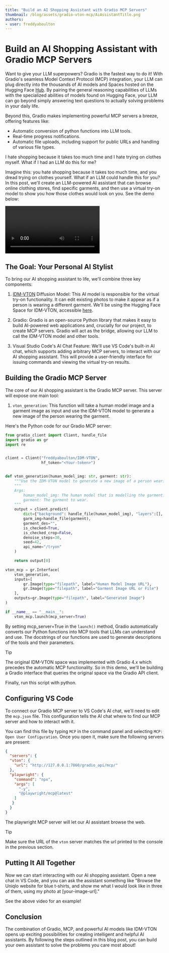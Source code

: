 ```yaml
---
title: "Build an AI Shopping Assistant with Gradio MCP Servers" 
thumbnail: /blog/assets/gradio-vton-mcp/AiAssistantTitle.png
authors:
- user: freddyaboulton
---
```


# Build an AI Shopping Assistant with Gradio MCP Servers

Want to give your LLM superpowers? Gradio is the fastest way to do it! With Gradio's seamless Model Context Protocol (MCP) integration, your LLM can plug directly into the thousands of AI models and Spaces hosted on the Hugging Face [Hub](https://hf.co). By pairing the general reasoning capabilities of LLMs with the specialized abilities of models found on Hugging Face, your LLM can go beyond simply answering text questions to actually solving problems in your daily life.

Beyond this, Gradio makes implementing powerful MCP servers a breeze, offering features like:
* Automatic conversion of python functions into LLM tools.
* Real-time progress notifications.
* Automatic file uploads, including support for public URLs and handling of various file types.

I hate shopping because it takes too much time and I hate trying on clothes myself. What if I had an LLM do this for me? 

Imagine this: you hate shopping because it takes too much time, and you dread trying on clothes yourself. What if an LLM could handle this for you? In this post, we'll create an LLM-powered AI assistant that can browse online clothing stores, find specific garments, and then use a virtual try-on model to show you how those clothes would look on you. See the demo below:

<video src="https://github.com/user-attachments/assets/e5bc58b9-ca97-418f-b78b-ce38d4bb527e" controls></video>

## The Goal: Your Personal AI Stylist

To bring our AI shopping assistant to life, we'll combine three key components:

1. [IDM-VTON](https://huggingface.co/yisol/IDM-VTON) Diffusion Model: This AI model is responsible for the virtual try-on functionality. It can edit existing photos to make it appear as if a person is wearing a different garment. We'll be using the Hugging Face Space for IDM-VTON, accessible [here](https://huggingface.co/spaces/yisol/IDM-VTON).

2. Gradio: Gradio is an open-source Python library that makes it easy to build AI-powered web applications and, crucially for our project, to create MCP servers. Gradio will act as the bridge, allowing our LLM to call the IDM-VTON model and other tools.

3. Visual Studio Code's AI Chat Feature: We'll use VS Code's built-in AI chat, which supports adding arbitrary MCP servers, to interact with our AI shopping assistant. This will provide a user-friendly interface for issuing commands and viewing the virtual try-on results.

## Building the Gradio MCP Server
The core of our AI shopping assistant is the Gradio MCP server. This server will expose one main tool:

1. `vton_generation`: This function will take a human model image and a garment image as input and use the IDM-VTON model to generate a new image of the person wearing the garment.


Here's the Python code for our Gradio MCP server:

```python
from gradio_client import Client, handle_file
import gradio as gr
import re


client = Client("freddyaboulton/IDM-VTON",
                hf_token="<Your-token>")


def vton_generation(human_model_img: str, garment: str):
    """Use the IDM-VTON model to generate a new image of a person wearing a garment."""
    """
    Args:
        human_model_img: The human model that is modelling the garment.
        garment: The garment to wear.
    """
    output = client.predict(
        dict={"background": handle_file(human_model_img), "layers":[], "composite":None},
        garm_img=handle_file(garment),
        garment_des="",
        is_checked=True,
        is_checked_crop=False,
        denoise_steps=30,
        seed=42,
        api_name="/tryon"
    )

    return output[0]

vton_mcp = gr.Interface(
    vton_generation,
    inputs=[
        gr.Image(type="filepath", label="Human Model Image URL"),
        gr.Image(type="filepath", label="Garment Image URL or File")
    ],
    outputs=gr.Image(type="filepath", label="Generated Image")
)

if __name__ == "__main__":
    vton_mcp.launch(mcp_server=True)
```

By setting mcp_server=True in the `launch()` method, Gradio automatically converts our Python functions into MCP tools that LLMs can understand and use. The docstrings of our functions are used to generate descriptions of the tools and their parameters.

> [!TIP]
> The original IDM-VTON space was implemented with Gradio 4.x which precedes the automatic MCP functionality. So in this demo, we'll be building a Gradio interface that queries the original space via the Gradio API client.

Finally, run this script with python.

## Configuring VS Code

To connect our Gradio MCP server to VS Code's AI chat, we'll need to edit the `mcp.json` file. This configuration tells the AI chat where to find our MCP server and how to interact with it.

You can find this file by typing `MCP` in the command panel and selecting `MCP: Open User Configuration`. Once you open it, make sure the following servers are present:

```json
{
  "servers": {
  "vton": {
    "url": "http://127.0.0.1:7860/gradio_api/mcp/"
  },
  "playwright": {
    "command": "npx",
    "args": [
      "-y",
      "@playwright/mcp@latest"
    ]
   }
  }
}
```

The playwright MCP server will let our AI assistant browse the web.

> [!TIP]
> Make sure the URL of the `vton` server matches the url printed to the console in the previous section.

## Putting It All Together

Now we can start interacting with our AI shopping assistant. Open a new chat in VS Code, and you can ask the assistant something like "Browse the Uniqlo website for blue t-shirts, and show me what I would look like in three of them, using my photo at [your-image-url]."

See the above video for an example!

## Conclusion

The combination of Gradio, MCP, and powerful AI models like IDM-VTON opens up exciting possibilities for creating intelligent and helpful AI assistants. By following the steps outlined in this blog post, you can build your own assistant to solve the problems you care most about!